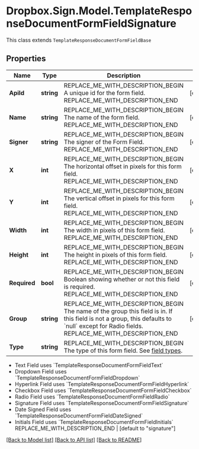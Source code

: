 # Dropbox.Sign.Model.TemplateResponseDocumentFormFieldSignature
This class extends `TemplateResponseDocumentFormFieldBase`

## Properties

Name | Type | Description | Notes
------------ | ------------- | ------------- | -------------
**ApiId** | **string** | REPLACE_ME_WITH_DESCRIPTION_BEGIN A unique id for the form field. REPLACE_ME_WITH_DESCRIPTION_END | [optional] 
**Name** | **string** | REPLACE_ME_WITH_DESCRIPTION_BEGIN The name of the form field. REPLACE_ME_WITH_DESCRIPTION_END | [optional] 
**Signer** | **string** | REPLACE_ME_WITH_DESCRIPTION_BEGIN The signer of the Form Field. REPLACE_ME_WITH_DESCRIPTION_END | [optional] 
**X** | **int** | REPLACE_ME_WITH_DESCRIPTION_BEGIN The horizontal offset in pixels for this form field. REPLACE_ME_WITH_DESCRIPTION_END | [optional] 
**Y** | **int** | REPLACE_ME_WITH_DESCRIPTION_BEGIN The vertical offset in pixels for this form field. REPLACE_ME_WITH_DESCRIPTION_END | [optional] 
**Width** | **int** | REPLACE_ME_WITH_DESCRIPTION_BEGIN The width in pixels of this form field. REPLACE_ME_WITH_DESCRIPTION_END | [optional] 
**Height** | **int** | REPLACE_ME_WITH_DESCRIPTION_BEGIN The height in pixels of this form field. REPLACE_ME_WITH_DESCRIPTION_END | [optional] 
**Required** | **bool** | REPLACE_ME_WITH_DESCRIPTION_BEGIN Boolean showing whether or not this field is required. REPLACE_ME_WITH_DESCRIPTION_END | [optional] 
**Group** | **string** | REPLACE_ME_WITH_DESCRIPTION_BEGIN The name of the group this field is in. If this field is not a group, this defaults to &#x60;null&#x60; except for Radio fields. REPLACE_ME_WITH_DESCRIPTION_END | [optional] 
**Type** | **string** | REPLACE_ME_WITH_DESCRIPTION_BEGIN The type of this form field. See [field types](/api/reference/constants/#field-types).

* Text Field uses &#x60;TemplateResponseDocumentFormFieldText&#x60;
* Dropdown Field uses &#x60;TemplateResponseDocumentFormFieldDropdown&#x60;
* Hyperlink Field uses &#x60;TemplateResponseDocumentFormFieldHyperlink&#x60;
* Checkbox Field uses &#x60;TemplateResponseDocumentFormFieldCheckbox&#x60;
* Radio Field uses &#x60;TemplateResponseDocumentFormFieldRadio&#x60;
* Signature Field uses &#x60;TemplateResponseDocumentFormFieldSignature&#x60;
* Date Signed Field uses &#x60;TemplateResponseDocumentFormFieldDateSigned&#x60;
* Initials Field uses &#x60;TemplateResponseDocumentFormFieldInitials&#x60; REPLACE_ME_WITH_DESCRIPTION_END | [default to "signature"]

[[Back to Model list]](../README.md#documentation-for-models) [[Back to API list]](../README.md#documentation-for-api-endpoints) [[Back to README]](../README.md)

